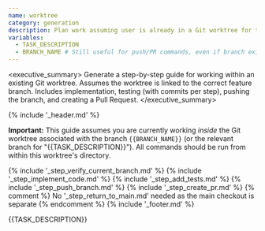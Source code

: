 ```yaml
---
name: worktree
category: generation
description: Plan work assuming user is already in a Git worktree for the task, with commits per step and PR creation.
variables:
  - TASK_DESCRIPTION
  - BRANCH_NAME # Still useful for push/PR commands, even if branch exists
---
```

<executive_summary>
Generate a step-by-step guide for working within an existing Git worktree. Assumes the worktree is linked to the correct feature branch. Includes implementation, testing (with commits per step), pushing the branch, and creating a Pull Request.
</executive_summary>

<instructions>
{% include '_header.md' %}

**Important:** This guide assumes you are currently working *inside* the Git worktree associated with the branch `{{BRANCH_NAME}}` (or the relevant branch for "{{TASK_DESCRIPTION}}"). All commands should be run from within this worktree's directory.

{% include '_step_verify_current_branch.md' %}
{% include '_step_implement_code.md' %}
{% include '_step_add_tests.md' %}
{% include '_step_push_branch.md' %}
{% include '_step_create_pr.md' %}
{% comment %} No '_step_return_to_main.md' needed as the main checkout is separate {% endcomment %}
{% include '_footer.md' %}
</instructions>

<task>
{{TASK_DESCRIPTION}}
</task>